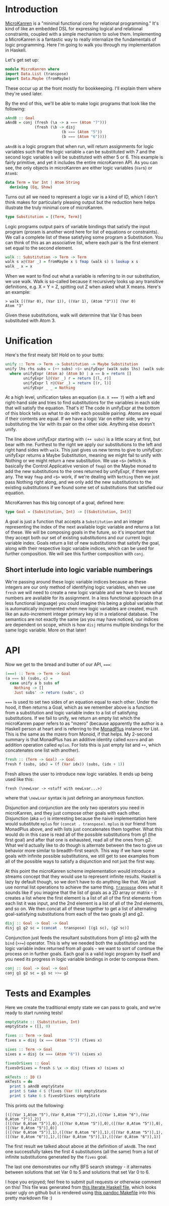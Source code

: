 Introduction
============

[MicroKanren](http://webyrd.net/scheme-2013/papers/HemannMuKanren2013.pdf)
is a "minimal functional core for relational programming." It's kind of
like an embedded DSL for expressing logical and relational constraints,
coupled with a simple mechanism to solve them. Implementing a
MicroKanren is a fantastic way to really internalize the fundamentals of
logic programming. Here I'm going to walk you through my implementation
in Haskell.

Let's get set up:

``` haskell
module MicroKanren where
import Data.List (transpose)
import Data.Maybe (fromMaybe)
```

These occur up at the front mostly for bookkeeping. I'll explain them
where they're used later.

By the end of this, we'll be able to make logic programs that look like
the following:

``` haskell
aAndB :: Goal
aAndB = conj (fresh (\a -> a === (Atom "7")))
             (fresh (\b -> disj
                         (b === (Atom "5"))
                         (b === (Atom "6"))))
```

`aAndB` is a logic program that when run, will return assignments for
logic variables such that the logic variable `a` can be substituted with
7 and the second logic variable `b` will be substituted with either 5 or
6. This example is fairly primitive, and yet it includes the entire
microKanren API. As you can see, the only objects in microKanren are
either logic variables (`Var`s) or `Atom`s:

``` haskell
data Term = Var Int | Atom String
  deriving (Eq, Show)
```

Turns out all we need to represent a logic var is a kind of ID, which I
don't think makes for particularly pleasing output but the reduction
here helps illustrate the truly minimal core of microKanren.

``` haskell
type Substitution = [(Term, Term)]
```

Logic programs output pairs of variable bindings that satisfy the input
program (proram is another word here for list of equations or
constraints). We call a complete list of these satisfying some program a
Substitution. You can think of this as an associative list, where each
pair is the first element set equal to the second element.

``` haskell
walk :: Substitution -> Term -> Term
walk s x@(Var _) = fromMaybe x $ fmap (walk s) $ lookup x s
walk _ x = x
```

When we want to find out what a variable is referring to in our
substitution, we use walk. Walk is so-called because it recursively
looks up any transitive definitions, e.g. X = Y = Z, spitting out Z when
asked what X means. Here's an example:

    > walk [((Var 0), (Var 1)), ((Var 1), (Atom "3"))] (Var 0)
    Atom "3"

Given these substitutions, walk will determine that Var 0 has been
substituted with Atom 3.

Unification
===========

Here's the first meaty bit! Hold on to your butts:

``` haskell
unify :: Term -> Term -> Substitution -> Maybe Substitution
unify lhs rhs subs = (++ subs) <$> unifyExpr (walk subs lhs) (walk subs rhs)
  where unifyExpr (Atom a) (Atom b) | a == b = return []
        unifyExpr l@(Var _) r = return [(l, r)]
        unifyExpr l r@(Var _) = return [(r, l)]
        unifyExpr _ _ = Nothing
```

At a high level, unification takes an equation (i.e. `X === 7`) with a
left and right-hand side and tries to find substitutions for the
variables in each side that will satisfy the equation. That's it! The
code in unifyExpr at the bottom of this block tells us what to do with
each possible pairing. Atoms are equal if their contents are equal. If
we have a logic Var on either side, we try substituting the Var with its
pair on the other side. Anything else doesn't unify.

The line above unifyExpr starting with `(++ subs)` is a little scary at
first, but bear with me. Furthest to the right we apply our
substitutions to the left and right hand sides with `walk`. This just
gives us new terms to give to unifyExpr. unifyExpr returns a Maybe
Substitution, meaning we might fail to unify with Nothing or we might
return a new substitution. We use `<$>` (which is basically the
Control.Applicative version of `fmap`) on the Maybe monad to add the new
substitutions to the ones returned by unifyExpr, if there were any. The
way `fmap` and `<$>` work, if we're dealing with `Nothing` then we just
pass Nothing right along, and we only add the new substitutions to the
existing substitutions if we found some set of substitutions that
satisfied our equation.

MicroKanren has this big concept of a goal, defined here:

``` haskell
type Goal = (Substitution, Int) -> [(Substitution, Int)]
```

A goal is just a function that accepts a `Substitution` and an integer
representing the index of the next available logic variable and returns
a list of these. We will be composing goals in the future, so it's
important that they accept both our set of existing substitutions and
our current logic variable index. Goals return a list of new
substitutions that satisfy the goal, along with their respective logic
variable indices, which can be used for further composition. We will see
this further composition with `conj`.

Short interlude into logic variable numberings
----------------------------------------------

We're passing around these logic variable indices because as these
integers are our only method of identifying logic variables, when we use
`fresh` we will need to create a new logic variable and we have to know
what numbers are available for its assignment. In a less functional
approach (in a less functional language) you could imagine this being a
global variable that is automatically incremented when new logic
variables are created, much like an auto-increment integer primary key
id in a relational database. The semantics are not exactly the same (as
you may have noticed, our indices are dependent on scope, which is how
`disj` returns multiple bindings for the same logic variable. More on
that later!

API
===

Now we get to the bread and butter of our API, `===`:

``` haskell
(===) :: Term -> Term -> Goal
(a === b) (subs, c) =
  case unify a b subs of
    Nothing -> []
    Just subs' -> return (subs', c)
```

`===` is used to set two sides of an equation equal to each other. Under
the hood, it then returns a Goal, which as we remember above is a
function from a substitution and logic variable index to a list of
satisfying substitutions. If we fail to unify, we return an empty list
which the microKanren paper refers to as "mzero" (because apparently the
author is a Haskell person at heart and is referring to the
[MonadPlus](https://wiki.haskell.org/MonadPlus) instance for List. This
is the same as the mzero from Monoid, if that helps. My 2-second summary
is that MonadPlus has an additive identity called `mzero` and an
addition operation called `mplus`. For lists this is just empty list and
`++`, which concatenates one list with another).

``` haskell
fresh :: (Term -> Goal) -> Goal
fresh f (subs, idx) = (f (Var idx)) (subs, (idx + 1))
```

Fresh allows the user to introduce new logic variables. It ends up being
used like this:

    fresh (\newLvar -> <stuff with newLvar...>)

where that `\newLvar` syntax is just defining an anonymous function.

Disjunction and conjunction are the only two operators you need in
microKanren, and they just compose other goals with each other.
Disjunction (aka `or`) is interesting because the naive implementation
here would substitute `mplus` for `(concat . transpose)`. `mplus` is our
friend from MonadPlus above, and with lists just concatenates them
together. What this would do in this case is read all of the possible
substitutions from g1 (the first goal) and after that one is exhausted,
read all of the ones from g2. What we'd actually like to do though is
alternate between the two to give us behavior more similar to
breadth-first search. This way if we have some goals with infinite
possible substitutions, we still get to see examples from all of the
possible ways to satisfy a disjunction and not just the first way.

At this point the microKanren scheme implementation would introduce a
streams concept that they would use to represent infinite results.
Haskell is lazy by default though, so we don't have to do anything like
that. We just use normal list operations to achieve the same thing.
[`transpose`](https://hackage.haskell.org/package/base-4.9.0.0/docs/Data-List.html#v:transpose)
does what it sounds like if you imagine that the list of goals as a 2D
array or matrix - it creates a list where the first element is a list of
all of the first elements from each list it was input, and the 2nd
element is a list of all of the 2nd elements, and so on. We then concat
all of these together to get a list of alternating goal-satisfying
substitutions from each of the two goals g1 and g2.

``` haskell
disj :: Goal -> Goal -> Goal
disj g1 g2 sc = (concat . transpose) [(g1 sc), (g2 sc)]
```

Conjunction just feeds the resultant substitutions from g1 into g2 with
the `bind` (`>>=`) operator. This is why we needed both the substitution
and the logic variable index returned from all goals - we want to sort
of continue the process on in further goals. Each goal is a valid logic
program by itself and you need its progress in logic variable bindings
in order to compose them.

``` haskell
conj :: Goal -> Goal -> Goal
conj g1 g2 sc = g1 sc >>= g2
```

Tests and Examples
==================

Here we create the traditional empty state we can pass to goals, and
we're ready to start running tests!

``` haskell
emptyState :: (Substitution, Int)
emptyState = ([], 0)

fives :: Term -> Goal
fives x = disj (x === (Atom "5")) (fives x)

sixes :: Term -> Goal
sixes x = disj (x === (Atom "6")) (sixes x)

fivesOrSixes :: Goal
fivesOrSixes = fresh $ \x -> disj (fives x) (sixes x)

mkTests :: IO ()
mkTests = do
  print $ aAndB emptyState
  print $ take 4 $ (fives (Var 0)) emptyState
  print $ take 6 $ fivesOrSixes emptyState
```

This prints out the following:

    [([(Var 1,Atom "5"),(Var 0,Atom "7")],2),([(Var 1,Atom "6"),(Var 0,Atom "7")],2)]
    [([(Var 0,Atom "5")],0),([(Var 0,Atom "5")],0),([(Var 0,Atom "5")],0),([(Var 0,Atom "5")],0)]
    [([(Var 0,Atom "5")],1),([(Var 0,Atom "6")],1),([(Var 0,Atom "5")],1),([(Var 0,Atom "6")],1),([(Var 0,Atom "5")],1),([(Var 0,Atom "6")],1)]

The first result we talked about above at the definition of `aAndB`. The
next one successfully takes the first 4 substitutions (all the same)
from a list of infinite substitutions generated by the `fives` goal.

The last one demonstrates our nifty BFS search strategy - it alternates
between solutions that set Var 0 to 5 and solutions that set Var 0 to 6.

I hope you enjoyed; feel free to submit pull requests or otherwise
comment on this! This file was generated from [this literate Haskell
file](../src/MicroKanren.lhs), which looks super ugly on github but is
rendered using [this pandoc Makefile](../Makefile) into this pretty
markdown file :)
